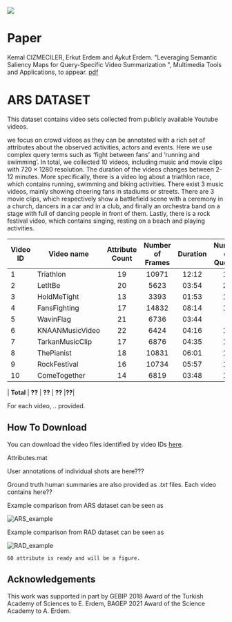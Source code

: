 ![](teaserV8.png)

# Paper
Kemal CIZMECILER, Erkut Erdem and Aykut Erdem. "Leveraging Semantic Saliency Maps for Query-Specific Video Summarization ", Multimedia Tools and Applications, to appear.
[pdf](https://vision.cs.hacettepe.edu.tr/publication/fulltext/?.pdf)

# ARS DATASET
This dataset contains video sets collected from publicly available Youtube videos. 

we focus on crowd videos as they can be annotated with a rich set of attributes about the observed activities, actors and events. Here we use complex query terms such as ‘fight between fans’ and ‘running and swimming’. In total, we collected 10 videos, including music and movie clips with 720 × 1280 resolution. The duration of the videos changes
between 2-12 minutes. More specifically, there is a video log about a triathlon race, which contains running, swimming and biking activities. There exist 3 music videos, mainly showing cheering fans in stadiums or streets. There are 3 movie clips, which respectively show a battlefield scene with a ceremony in a church, dancers in a car and in a club, and finally an orchestra band on a stage with full of dancing people in front of them. Lastly, there is a rock festival video, which contains singing, resting on a beach and playing activities.



| Video ID| Video name | Attribute Count | Number of Frames | Duration | Number of Queries | Shot Count 
|-------------|-------------|:---------------:|:--------------------:|:----------------:|:----------------:|:----------------:|
|1| Triathlon   | 19            | 10971                  | 12:12            |15|  82|
|2| LetItBe   | 20              | 5623                  | 03:54            |23|  75|
|3| HoldMeTight   | 13              | 3393                  | 01:53            |12| 37|
|4| FansFighting   | 17             | 14832                  | 08:14            |13|  48|
|5| WavinFlag   | 21             | 6736                  | 03:44            |7|  45|
|6| KNAANMusicVideo   | 22             | 6424                  | 04:16            |11|  70|
|7| TarkanMusicClip   | 17             | 6876                  | 04:35            |13| 81|
|8| ThePianist   | 18             | 10831                  | 06:01            |16|  59|
|9| RockFestival   | 16             | 10734                  | 05:57            |18|  42|
|10| ComeTogether   | 14             | 6819                  | 03:48            |14|  38|

| **Total**   | **??**         | **??**             | **??**       |**??**|

For each video, .. provided.

## How To Download

You can download the video files identified by video IDs [here](??).

Attributes.mat



User annotations of individual shots are here???

Ground truth human summaries are also provided as *.txt* files. Each video contains here??

Example comparison from ARS dataset can be seen as 

![ARS_example](https://user-images.githubusercontent.com/2372136/125176190-35671400-e1da-11eb-9243-128a4fe4a4b5.png)

Example comparison from RAD dataset can be seen as

![RAD_example](https://user-images.githubusercontent.com/2372136/125176191-36984100-e1da-11eb-8788-4c309c2d2c27.png)



	60 attribute is ready and will be a figure.



## Acknowledgements

This work was supported in part by GEBIP 2018 Award of the Turkish Academy of Sciences to E. Erdem, BAGEP 2021 Award of the Science Academy to A. Erdem.

